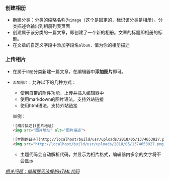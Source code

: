 ### 创建相册

*  新建分类：分类的缩略名称为`image`（这个是固定的，标识该分类是相册）。分类描述会输出到相册列表页面
* 创建属于该分类的一篇文章，即创建了一个新的相册。文章的标题即相册的标题。
* 在文章的自定义字段中添加字段名`album`，值为你的相册描述


### 上传相片

* 在属于`相册`分类新建一篇文章，在编辑器中**添加图片**即可。

* `添加图片`：允许以下的几种方式：
    * 使用自带的附件功能，上传并插入编辑器中
    * 使用markdown的图片语法，支持外站链接
    * 使用html语法，支持外站链接

    举例：
    
    ```html
    ![相片描述](图片地址)
    <img src="图片地址" alt="图片描述">
    
    ![奔跑的日子](http://localhost/build/usr/uploads/2018/05/1374653827.png)
    <img src="http://localhost/build/usr/uploads/2018/05/1374653827.png" alt="奔跑的日子">
    ```

    * 主题代码会自动解析代码，并显示为相片格式，编辑器内多余的文字将不会显示

*[相关问题：编辑器无法解析HTML代码](https://handsome.ihewro.com/#/common-problem?id=typecho11%E7%89%88%E6%9C%AC%E7%BC%96%E8%BE%91%E5%99%A8%E6%97%A0%E6%B3%95%E8%A7%A3%E6%9E%90html%E4%BB%A3%E7%A0%81)*

